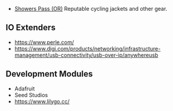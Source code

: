 - [Showers Pass (OR)](https://www.showerspass.com) Reputable cycling jackets and other gear. 

## IO Extenders
- https://www.perle.com/
- https://www.digi.com/products/networking/infrastructure-management/usb-connectivity/usb-over-ip/anywhereusb

## Development Modules
- Adafruit
- Seed Studios
- https://www.lilygo.cc/
